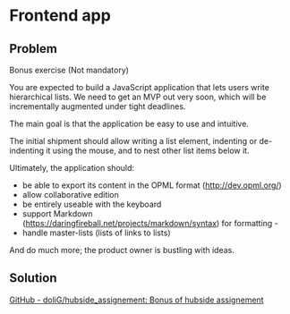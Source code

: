 # Frontend app

## Problem

Bonus exercise (Not mandatory)

You are expected to build a JavaScript application that lets users write hierarchical lists. 
We need to get an MVP out very soon, which will be incrementally augmented under tight deadlines. 

The main goal is that the application be easy to use and intuitive. 

The initial shipment should allow writing a list element, indenting or de-indenting it using the mouse, and to nest other list items below it. 

Ultimately, the application should:
- be able to export its content in the OPML format (http://dev.opml.org/)
- allow collaborative edition
- be entirely useable with the keyboard
- support Markdown (https://daringfireball.net/projects/markdown/syntax) for formatting -
- handle master-lists (lists of links to lists) 

And do much more; the product owner is bustling with ideas. 

## Solution

[GitHub - doliG/hubside_assignement: Bonus of hubside assignement](https://github.com/doliG/hubside_assignement)